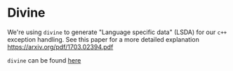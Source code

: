 # Divine

We're using `divine` to generate "Language specific data" (LSDA) for our `c++` exception handling. See this paper for a more detailed explanation https://arxiv.org/pdf/1703.02394.pdf

`divine` can be found [here](https://divine.fi.muni.cz/download.html)
